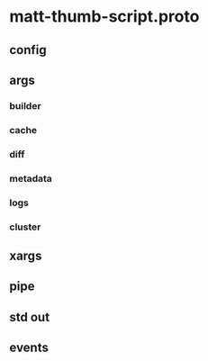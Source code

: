 # matt-thumb-script.proto
## config
## args
### builder
### cache
### diff
### metadata
### logs
### cluster
## xargs
## pipe
## std out
## events
